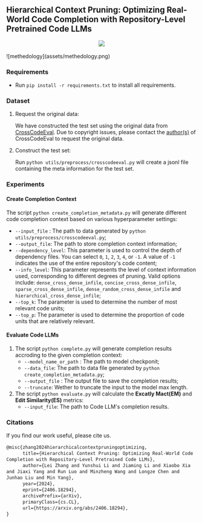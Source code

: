 ## Hierarchical Context Pruning: Optimizing Real-World Code Completion with Repository-Level Pretrained Code LLMs

<p align="center">
<a href='https://arxiv.org/abs/2406.18294'><img src='https://img.shields.io/badge/Arxiv-Paper-red'></a>
</p>
![methedology](assets/methedology.png)



### Requirements

- Run `pip install -r requirements.txt` to install all requirements.



### Dataset

1. Request the original data:

	We have constructed the test set using the original data from [CrossCodeEval](https://crosscodeeval.github.io). Due to copyright issues, please contact the [author(s)](https://robin-y-ding-columbia.github.io) of CrossCodeEval to request the original data.

2. Construct the test set:

	Run `python utils/preprocess/crosscodeeval.py` will create a jsonl file containing the meta information for the test set.



### Experiments

#### Create Completion Context

The script `python create_completion_metadata.py` will generate different code completion context based on various hyperparameter settings:
  - `--input_file` : The path to data generated by `python utils/preprocess/crosscodeeval.py`;
  - `--output_file`: The path to store completion context information;
  - `--dependency_level`: This parameter is used to control the depth of dependency files. You can select `0`, `1`, `2`, `3`, `4`, or `-1`. A value of `-1` indicates the use of the entire repository's code content;
  - `--info_level`: This parameter represents the level of context information used, corresponding to different degrees of pruning. Valid options include: `dense_cross_dense_infile`, `concise_cross_dense_infile`, `sparse_cross_dense_infile`, `dense_random_cross_dense_infile` and `hierarchical_cross_dense_infile`;
  - `--top_k`: The parameter is used to determine the number of most relevant code units;
  - `--top_p`: The parameter is used to determine the proportion of code units that are relatively relevant.



#### Evaluate Code LLMs

1. The script `python complete.py` will generate completion results accroding to the given completion context:
	- `--model_name_or_path` : The path to model checkponit;
	- `--data_file`: The path to data file generated by `python create_completion_metadata.py`;
	- `--output_file` : The output file to save the completion results;
	- `--truncate`: Wether to truncate the input to the model max length.
2. The script `python evaluate.py` will calculate the **Excatly Mact(EM)** and **Edit Similarity(ES)** metrics:
	- `--input_file`: The path to Code LLM's completion results.



### Citations

If you find our work useful, please cite us.

```
@misc{zhang2024hierarchicalcontextpruningoptimizing,
      title={Hierarchical Context Pruning: Optimizing Real-World Code Completion with Repository-Level Pretrained Code LLMs}, 
      author={Lei Zhang and Yunshui Li and Jiaming Li and Xiaobo Xia and Jiaxi Yang and Run Luo and Minzheng Wang and Longze Chen and Junhao Liu and Min Yang},
      year={2024},
      eprint={2406.18294},
      archivePrefix={arXiv},
      primaryClass={cs.CL},
      url={https://arxiv.org/abs/2406.18294}, 
}
```

